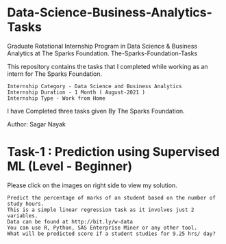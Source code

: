 # Data-Science-Business-Analytics-Tasks
Graduate Rotational Internship Program in Data Science & Business Analytics at The Sparks Foundation.
The-Sparks-Foundation-Tasks

This repository contains the tasks that I completed while working as an intern for The Sparks Foundation.

    Internship Category - Data Science and Business Analytics
    Internship Duration - 1 Month ( August-2021 )
    Internship Type - Work from Home

I have Completed three tasks given By The Sparks Foundation.

Author: Sagar Nayak
# Task-1 : Prediction using Supervised ML (Level - Beginner)

Please click on the images on right side to view my solution.

    Predict the percentage of marks of an student based on the number of study hours.
    This is a simple linear regression task as it involves just 2 variables.
    Data can be found at http://bit.ly/w-data
    You can use R, Python, SAS Enterprise Miner or any other tool.
    What will be predicted score if a student studies for 9.25 hrs/ day?
